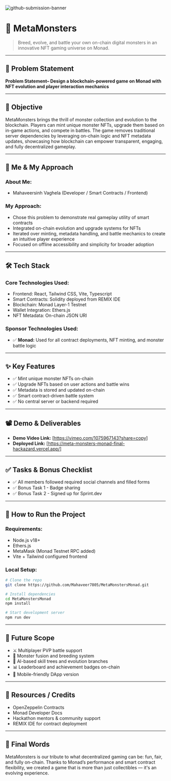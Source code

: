 ![github-submission-banner](https://github.com/user-attachments/assets/a1493b84-e4e2-456e-a791-ce35ee2bcf2f)

# 🧬 MetaMonsters

> Breed, evolve, and battle your own on-chain digital monsters in an innovative NFT gaming universe on Monad.

---

## 📌 Problem Statement

**Problem Statement– Design a blockchain-powered game on Monad with NFT evolution and player interaction mechanics**

---

## 🎯 Objective

MetaMonsters brings the thrill of monster collection and evolution to the blockchain. Players can mint unique monster NFTs, upgrade them based on in-game actions, and compete in battles. The game removes traditional server dependencies by leveraging on-chain logic and NFT metadata updates, showcasing how blockchain can empower transparent, engaging, and fully decentralized gameplay.

---

## 🧠 Me & My Approach

### About Me:  
- Mahaveersinh Vaghela (Developer / Smart Contracts / Frontend) 

### My Approach:  
- Chose this problem to demonstrate real gameplay utility of smart contracts  
- Integrated on-chain evolution and upgrade systems for NFTs  
- Iterated over minting, metadata handling, and battle mechanics to create an intuitive player experience  
- Focused on offline accessibility and simplicity for broader adoption

---

## 🛠️ Tech Stack

### Core Technologies Used:
- Frontend: React, Tailwind CSS, Vite, Typescript
- Smart Contracts: Solidity deployed from REMIX IDE
- Blockchain: Monad Layer-1 Testnet
- Wallet Integration: Ethers.js
- NFT Metadata: On-chain JSON URI

### Sponsor Technologies Used:
- ✅ **Monad:** Used for all contract deployments, NFT minting, and monster battle logic

---

## ✨ Key Features

- ✅ Mint unique monster NFTs on-chain  
- ✅ Upgrade NFTs based on user actions and battle wins  
- ✅ Metadata is stored and updated on-chain  
- ✅ Smart contract-driven battle system  
- ✅ No central server or backend required  

---

## 📽️ Demo & Deliverables

- **Demo Video Link:** [https://vimeo.com/1075967143?share=copy]  
- **Deployed Link:** [https://meta-monsters-monad-final-hackazard.vercel.app/]  

---

## ✅ Tasks & Bonus Checklist

- ✅ All members followed required social channels and filled forms  
- ✅ Bonus Task 1 - Badge sharing  
- ✅ Bonus Task 2 - Signed up for Sprint.dev  

---

## 🧪 How to Run the Project

### Requirements:
- Node.js v18+
- Ethers.js
- MetaMask (Monad Testnet RPC added)
- Vite + Tailwind configured frontend

### Local Setup:
```bash
# Clone the repo
git clone https://github.com/Mahaveer7805/MetaMonstersMonad.git

# Install dependencies
cd MetaMonstersMonad
npm install

# Start development server
npm run dev
```
---

## 🧬 Future Scope

- ⚔️ Multiplayer PVP battle support  
- 🌟 Monster fusion and breeding system  
- 🧠 AI-based skill trees and evolution branches  
- 📊 Leaderboard and achievement badges on-chain  
- 📲 Mobile-friendly DApp version  

---

## 📎 Resources / Credits

- OpenZeppelin Contracts  
- Monad Developer Docs   
- Hackathon mentors & community support
- REMIX IDE for contract deployment  

---

## 🏁 Final Words

MetaMonsters is our tribute to what decentralized gaming can be: fun, fair, and fully on-chain. Thanks to Monad’s performance and smart contract flexibility, we created a game that is more than just collectibles — it's an evolving experience.
